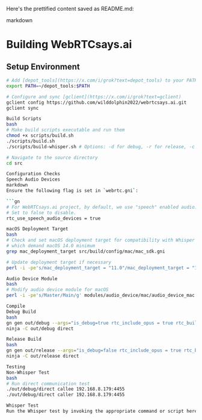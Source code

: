 
Here's the prettified content saved as README.md:

markdown
# Building WebRTCsays.ai

## Setup Environment

```bash
# Add [depot_tools](https://x.com/i/grok?text=depot_tools) to your PATH
export PATH=~/depot_tools:$PATH

# Configure and sync [gclient](https://x.com/i/grok?text=gclient)
gclient config https://github.com/wilddolphin2022/webrtcsays.ai.git
gclient sync

Build Scripts
bash
# Make build scripts executable and run them
chmod +x scripts/build.sh
./scripts/build.sh
./scripts/build-whisper.sh # Options: -d for debug, -r for release, -c to clean

# Navigate to the source directory
cd src

Configuration Checks
Speech Audio Devices
markdown
Ensure the following flag is set in `webrtc.gni`:

```gn
# For WebRTCsays.ai project, by default, we use "speech" enabled audio.
# Set to false to disable.
rtc_use_speech_audio_devices = true

macOS Deployment Target
bash
# Check and set macOS deployment target for compatibility with Whisper and LLaMA
# which demand macOS 14.0 minimum
grep mac_deployment_target src/build/config/mac/mac_sdk.gni

# Update deployment target if necessary
perl -i -pe's/mac_deployment_target = "11.0"/mac_deployment_target = "14.0"/g' build/config/mac/mac_sdk.gni

Audio Device Module
bash
# Modify audio device module for macOS
perl -i -pe's/Master/Main/g' modules/audio_device/mac/audio_device_mac.cc

Compile
Debug Build
bash
gn gen out/debug --args="is_debug=true rtc_include_opus = true rtc_build_examples = true"
ninja -C out/debug direct

Release Build
bash
gn gen out/release --args="is_debug=false rtc_include_opus = true rtc_build_examples = true"
ninja -C out/release direct

Testing
Non-Whisper Test
bash
# Run direct communication test
./out/debug/direct callee 192.168.8.179:4455
./out/debug/direct caller 192.168.8.179:4455

Whisper Test
Run the Whisper test by invoking the appropriate command or script here. 
```